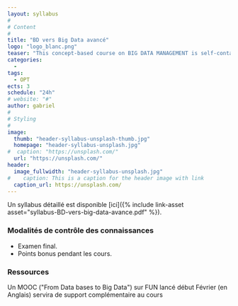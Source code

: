 ```yaml
---
layout: syllabus
#
# Content
#
title: "BD vers Big Data avancé"
logo: "logo_blanc.png"
teaser: "This concept-based course on BIG DATA MANAGEMENT is self-contained including seminars to summarize prerequesites."
categories:
  - 
tags:
  - OPT
ects: 3
schedule: "24h"
# website: "#"
author: gabriel
#
# Styling
#
image:
  thumb: "header-syllabus-unsplash-thumb.jpg"
  homepage: "header-syllabus-unsplash.jpg"
#  caption: "https://unsplash.com/"
  url: "https://unsplash.com/"
header:
  image_fullwidth: "header-syllabus-unsplash.jpg"
#    caption: This is a caption for the header image with link
  caption_url: https://unsplash.com/  
---
```



Un syllabus détaillé est disponible [ici]({% include link-asset asset="syllabus-BD-vers-big-data-avance.pdf" %}).


### Modalités de contrôle des connaissances ###
 - Examen final. 
 - Points bonus pendant les cours.
### Ressources ###

Un MOOC ("From Data bases to Big Data") sur FUN lancé début Février (en Anglais) servira de support complémentaire au cours
